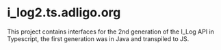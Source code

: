 # i_log2.ts.adligo.org
This project contains interfaces for the 2nd generation of the I_Log API in Typescript, the first generation was in Java and transpiled to JS.
